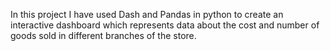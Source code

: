 In this project I have used Dash and Pandas in python to create an interactive dashboard which represents data about the cost and number of goods sold in different branches of the store.
